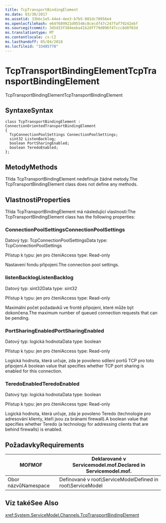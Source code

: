 ```yaml
---
title: TcpTransportBindingElement
ms.date: 03/30/2017
ms.assetid: 33bbc1e5-44e4-4ee3-b7b5-801dc78956e4
ms.openlocfilehash: e64f689923d95546c8cecdf47c247faf79242ebf
ms.sourcegitcommit: 3d5d33f384eeba41b2dff79d096f47ccc8d8f03d
ms.translationtype: MT
ms.contentlocale: cs-CZ
ms.lasthandoff: 05/04/2018
ms.locfileid: "33485778"
---
```

# <a name="tcptransportbindingelement"></a><span data-ttu-id="71bd4-102">TcpTransportBindingElement</span><span class="sxs-lookup"><span data-stu-id="71bd4-102">TcpTransportBindingElement</span></span>
<span data-ttu-id="71bd4-103">TcpTransportBindingElement</span><span class="sxs-lookup"><span data-stu-id="71bd4-103">TcpTransportBindingElement</span></span>  
  
## <a name="syntax"></a><span data-ttu-id="71bd4-104">Syntaxe</span><span class="sxs-lookup"><span data-stu-id="71bd4-104">Syntax</span></span>  
  
```  
class TcpTransportBindingElement : ConnectionOrientedTransportBindingElement  
{  
  TcpConnectionPoolSettings ConnectionPoolSettings;  
  sint32 ListenBacklog;  
  boolean PortSharingEnabled;  
  boolean TeredoEnabled;  
};  
```  
  
## <a name="methods"></a><span data-ttu-id="71bd4-105">Metody</span><span class="sxs-lookup"><span data-stu-id="71bd4-105">Methods</span></span>  
 <span data-ttu-id="71bd4-106">Třída TcpTransportBindingElement nedefinuje žádné metody.</span><span class="sxs-lookup"><span data-stu-id="71bd4-106">The TcpTransportBindingElement class does not define any methods.</span></span>  
  
## <a name="properties"></a><span data-ttu-id="71bd4-107">Vlastnosti</span><span class="sxs-lookup"><span data-stu-id="71bd4-107">Properties</span></span>  
 <span data-ttu-id="71bd4-108">Třída TcpTransportBindingElement má následující vlastnosti:</span><span class="sxs-lookup"><span data-stu-id="71bd4-108">The TcpTransportBindingElement class has the following properties:</span></span>  
  
### <a name="connectionpoolsettings"></a><span data-ttu-id="71bd4-109">ConnectionPoolSettings</span><span class="sxs-lookup"><span data-stu-id="71bd4-109">ConnectionPoolSettings</span></span>  
 <span data-ttu-id="71bd4-110">Datový typ: TcpConnectionPoolSettings</span><span class="sxs-lookup"><span data-stu-id="71bd4-110">Data type: TcpConnectionPoolSettings</span></span>  
  
 <span data-ttu-id="71bd4-111">Přístup k typu: jen pro čtení</span><span class="sxs-lookup"><span data-stu-id="71bd4-111">Access type: Read-only</span></span>  
  
 <span data-ttu-id="71bd4-112">Nastavení fondu připojení.</span><span class="sxs-lookup"><span data-stu-id="71bd4-112">The connection pool settings.</span></span>  
  
### <a name="listenbacklog"></a><span data-ttu-id="71bd4-113">listenBacklog</span><span class="sxs-lookup"><span data-stu-id="71bd4-113">ListenBacklog</span></span>  
 <span data-ttu-id="71bd4-114">Datový typ: sint32</span><span class="sxs-lookup"><span data-stu-id="71bd4-114">Data type: sint32</span></span>  
  
 <span data-ttu-id="71bd4-115">Přístup k typu: jen pro čtení</span><span class="sxs-lookup"><span data-stu-id="71bd4-115">Access type: Read-only</span></span>  
  
 <span data-ttu-id="71bd4-116">Maximální počet požadavků ve frontě připojení, které může být dokončena.</span><span class="sxs-lookup"><span data-stu-id="71bd4-116">The maximum number of queued connection requests that can be pending.</span></span>  
  
### <a name="portsharingenabled"></a><span data-ttu-id="71bd4-117">PortSharingEnabled</span><span class="sxs-lookup"><span data-stu-id="71bd4-117">PortSharingEnabled</span></span>  
 <span data-ttu-id="71bd4-118">Datový typ: logická hodnota</span><span class="sxs-lookup"><span data-stu-id="71bd4-118">Data type: boolean</span></span>  
  
 <span data-ttu-id="71bd4-119">Přístup k typu: jen pro čtení</span><span class="sxs-lookup"><span data-stu-id="71bd4-119">Access type: Read-only</span></span>  
  
 <span data-ttu-id="71bd4-120">Logická hodnota, která určuje, zda je povoleno sdílení portů TCP pro toto připojení.</span><span class="sxs-lookup"><span data-stu-id="71bd4-120">A boolean value that specifies whether TCP port sharing is enabled for this connection.</span></span>  
  
### <a name="teredoenabled"></a><span data-ttu-id="71bd4-121">TeredoEnabled</span><span class="sxs-lookup"><span data-stu-id="71bd4-121">TeredoEnabled</span></span>  
 <span data-ttu-id="71bd4-122">Datový typ: logická hodnota</span><span class="sxs-lookup"><span data-stu-id="71bd4-122">Data type: boolean</span></span>  
  
 <span data-ttu-id="71bd4-123">Přístup k typu: jen pro čtení</span><span class="sxs-lookup"><span data-stu-id="71bd4-123">Access type: Read-only</span></span>  
  
 <span data-ttu-id="71bd4-124">Logická hodnota, která určuje, zda je povoleno Teredo (technologie pro adresování klienty, kteří jsou za bránami firewall).</span><span class="sxs-lookup"><span data-stu-id="71bd4-124">A boolean value that specifies whether Teredo (a technology for addressing clients that are behind firewalls) is enabled.</span></span>  
  
## <a name="requirements"></a><span data-ttu-id="71bd4-125">Požadavky</span><span class="sxs-lookup"><span data-stu-id="71bd4-125">Requirements</span></span>  
  
|<span data-ttu-id="71bd4-126">MOF</span><span class="sxs-lookup"><span data-stu-id="71bd4-126">MOF</span></span>|<span data-ttu-id="71bd4-127">Deklarované v Servicemodel.mof.</span><span class="sxs-lookup"><span data-stu-id="71bd4-127">Declared in Servicemodel.mof.</span></span>|  
|---------|-----------------------------------|  
|<span data-ttu-id="71bd4-128">Obor názvů</span><span class="sxs-lookup"><span data-stu-id="71bd4-128">Namespace</span></span>|<span data-ttu-id="71bd4-129">Definované v root\ServiceModel</span><span class="sxs-lookup"><span data-stu-id="71bd4-129">Defined in root\ServiceModel</span></span>|  
  
## <a name="see-also"></a><span data-ttu-id="71bd4-130">Viz také</span><span class="sxs-lookup"><span data-stu-id="71bd4-130">See Also</span></span>  
 <xref:System.ServiceModel.Channels.TcpTransportBindingElement>
